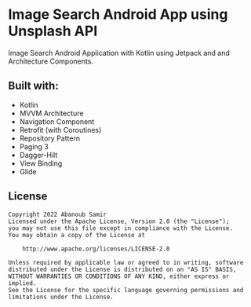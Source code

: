 # Image Search Android App using Unsplash API
Image Search Android Application with Kotlin using Jetpack and and Architecture Components.

## Built with:
- Kotlin
- MVVM Architecture
- Navigation Component
- Retrofit (with Coroutines)
- Repository Pattern
- Paging 3
- Dagger-Hilt
- View Binding
- Glide

## License
<pre><code>Copyright 2022 Abanoub Samir
Licensed under the Apache License, Version 2.0 (the "License");
you may not use this file except in compliance with the License.
You may obtain a copy of the License at

    http://www.apache.org/licenses/LICENSE-2.0

Unless required by applicable law or agreed to in writing, software
distributed under the License is distributed on an "AS IS" BASIS,
WITHOUT WARRANTIES OR CONDITIONS OF ANY KIND, either express or implied.
See the License for the specific language governing permissions and
limitations under the License.</code></pre>
